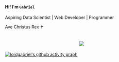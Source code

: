 #### Hi! I'm `Gabriel`

Aspiring Data Scientist | Web Developer | Programmer


Ave Christus Rex ✝ 

<h1 align="center">
  <a href="https://git.io/typing-svg">
    <img src="https://readme-typing-svg.herokuapp.com/?lines=Hi!+I+am+Gabriel;Nice+to+meet+you+%F0%9F%91%8B&center=true&size=30">
  </a>
</h1>

[![lordgabriel's github activity graph](https://github-readme-activity-graph.vercel.app/graph?username=lordgabriel98&theme=github)](https://github.com/ashutosh00710/github-readme-activity-graph)
